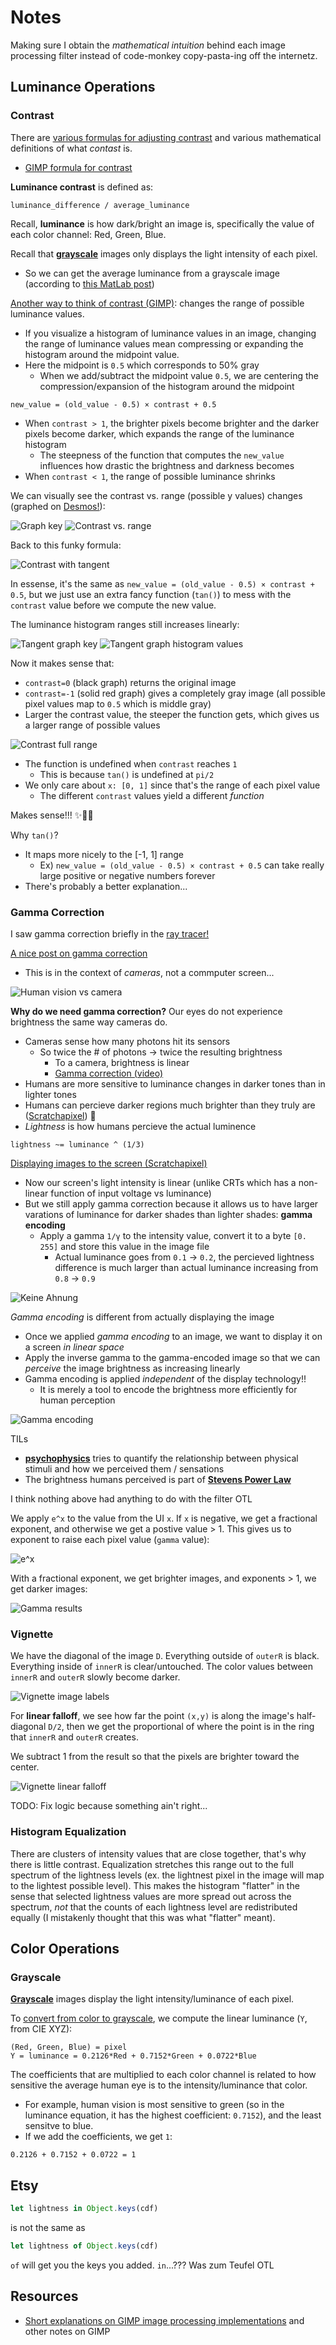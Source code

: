 # Notes

Making sure I obtain the *mathematical intuition* behind each image processing filter instead of code-monkey copy-pasta-ing off the internetz.

## Luminance Operations

### Contrast

There are [various formulas for adjusting contrast](https://en.wikipedia.org/wiki/Contrast_(vision)#Formula) and various mathematical definitions of what *contast* is.
* [GIMP formula for contrast](https://en.wikipedia.org/wiki/Image_editing#Contrast_change_and_brightening)

**Luminance contrast** is defined as:
```
luminance_difference / average_luminance
```

Recall, **luminance** is how dark/bright an image is, specifically the value of each color channel: Red, Green, Blue. 

Recall that [**grayscale**](https://en.wikipedia.org/wiki/Grayscale) images only displays the light intensity of each pixel.
* So we can get the average luminance from a grayscale image (according to [this MatLab post](https://www.mathworks.com/matlabcentral/answers/109662-how-to-write-the-code-for-the-average-luminance-of-input-image#answer_118293))

[Another way to think of contrast (GIMP)](https://pippin.gimp.org/image-processing/chap_point.html): changes the range of possible luminance values.
* If you visualize a histogram of luminance values in an image, changing the range of luminance values mean compressing or expanding the histogram around the midpoint value.
* Here the midpoint is `0.5` which corresponds to 50% gray
  * When we add/subtract the midpoint value `0.5`, we are centering the compression/expansion of the histogram around the midpoint
```
new_value = (old_value - 0.5) × contrast + 0.5
```

* When `contrast > 1`, the brighter pixels become brighter and the darker pixels become darker, which expands the range of the luminance histogram
  * The steepness of the function that computes the `new_value` influences how drastic the brightness and darkness becomes
* When `contrast < 1`, the range of possible luminance shrinks

We can visually see the contrast vs. range (possible y values) changes (graphed on [Desmos!](https://www.desmos.com/calculator)):

![Graph key](images/graph-color-key.png)
![Contrast vs. range](images/contrast-histogram-ranges.png)

Back to this funky formula:

![Contrast with tangent](images/contrast-tan.png)

In essense, it's the same as `new_value = (old_value - 0.5) × contrast + 0.5`, but we just use an extra fancy function (`tan()`) to mess with the `contrast` value before we compute the new value. 

The luminance histogram ranges still increases linearly:

![Tangent graph key](images/tan-graph-color-key.png)
![Tangent graph histogram values](images/contrast-tan-histogram-ranges.png)

Now it makes sense that:
* `contrast=0` (black graph) returns the original image
* `contrast=-1` (solid red graph) gives a completely gray image (all possible pixel values map to `0.5` which is middle gray)
* Larger the contrast value, the steeper the function gets, which gives us a larger range of possible values

![Contrast full range](images/contast-tan-histogram-full-range.png)

* The function is undefined when `contrast` reaches `1`
  * This is because `tan()` is undefined at `pi/2`
* We only care about `x: [0, 1]` since that's the range of each pixel value
  * The different `contrast` values yield a different *function*

Makes sense!!! ✨🌈💃

Why `tan()`?
* It maps more nicely to the [-1, 1] range
  * Ex) `new_value = (old_value - 0.5) × contrast + 0.5` can take really large positive or negative numbers forever
* There's probably a better explanation...


### Gamma Correction

I saw gamma correction briefly in the [ray tracer!](https://github.com/atskae/computer-graphics/blob/master/ray-tracing-in-one-weekend/README.md#83-gamma-correction)

[A nice post on gamma correction](https://www.cambridgeincolour.com/tutorials/gamma-correction.htm)
* This is in the context of *cameras*, not a commputer screen...

![Human vision vs camera](images/human-vision-vs-camera.png)

**Why do we need gamma correction?** Our eyes do not experience brightness the same way cameras do.
* Cameras sense how many photons hit its sensors
  * So twice the # of photons -> twice the resulting brightness
    * To a camera, brightness is linear
    * [Gamma correction (video)](https://www.youtube.com/watch?v=wFx0d9c8WMs&ab_channel=VideoTechExplained)
* Humans are more sensitive to luminance changes in darker tones than in lighter tones
* Humans can percieve darker regions much brighter than they truly are ([Scratchapixel](https://www.scratchapixel.com/lessons/digital-imaging/digital-images)) 🤯
* *Lightness* is how humans percieve the actual luminence
```
lightness ~= luminance ^ (1/3)
```

[Displaying images to the screen (Scratchapixel)](https://www.scratchapixel.com/lessons/digital-imaging/digital-images/display-image-to-screen)
* Now our screen's light intensity is linear (unlike CRTs which has a non-linear function of input voltage vs luminance)
* But we still apply gamma correction because it allows us to have larger varations of luminance for darker shades than lighter shades: **gamma encoding**
  * Apply a gamma `1/γ` to the intensity value, convert it to a byte `[0. 255]` and store this value in the image file
    * Actual luminance goes from `0.1` -> `0.2`, the percieved lightness difference is much larger than actual luminance increasing from `0.8` -> `0.9`

![Keine Ahnung](images/nonsense-not-really-maf.png)

*Gamma encoding* is different from actually displaying the image
* Once we applied *gamma encoding* to an image, we want to display it on a screen *in linear space*
* Apply the inverse gamma to the gamma-encoded image so that we can *perceive* the image brightness as increasing linearly
* Gamma encoding is applied *independent* of the display technology!!
  * It is merely a tool to encode the brightness more efficiently for human perception

![Gamma encoding](images/gamma-encoding.png)

TILs
* [**psychophysics**](https://en.wikipedia.org/wiki/Psychophysics) tries to quantify the relationship between physical stimuli and how we perceived them / sensations
* The brightness humans perceived is part of [**Stevens Power Law**](https://en.wikipedia.org/wiki/Stevens%27s_power_law)


I think nothing above had anything to do with the filter OTL

We apply `e^x` to the value from the UI `x`. If `x` is negative, we get a fractional exponent, and otherwise we get a postive value > 1. This gives us to exponent to raise each pixel value (`gamma` value):

![e^x](images/e-to-da-x.png)

With a fractional exponent, we get brighter images, and exponents > 1, we get darker images:

![Gamma results](images/gamma-results.png)


### Vignette
We have the diagonal of the image `D`. Everything outside of `outerR` is black. Everything inside of `innerR` is clear/untouched. The color values between `innerR` and `outerR` slowly become darker.

![Vignette image labels](images/vignette-image-diagonal.png)

For **linear falloff**, we see how far the point `(x,y)` is along the image's half-diagonal `D/2`, then we get the proportional of where the point is in the ring that `innerR` and `outerR` creates.

We subtract 1 from the result so that the pixels are brighter toward the center.

![Vignette linear falloff](images/vignette-linear.png)

TODO: Fix logic because something ain't right...

### Histogram Equalization

There are clusters of intensity values that are close together, that's why there is little contrast.
Equalization stretches this range out to the full spectrum of the lightness levels (ex. the lightnest pixel in the image will map to the lightest possible level). This makes the histogram "flatter" in the sense that selected lightness values are more spread out across the spectrum, *not* that the counts of each lightness level are redistributed equally (I mistakenly thought that this was what "flatter" meant).

## Color Operations

### Grayscale

[**Grayscale**](https://en.wikipedia.org/wiki/Grayscale) images display the light intensity/luminance of each pixel.

To [convert from color to grayscale](https://en.wikipedia.org/wiki/Grayscale#Converting_color_to_grayscale), we compute the linear luminance (`Y`, from CIE XYZ):

```
(Red, Green, Blue) = pixel
Y = luminance = 0.2126*Red + 0.7152*Green + 0.0722*Blue
```

The coefficients that are multiplied to each color channel is related to how sensitive the average human eye is to the intensity/luminance that color.
* For example, human vision is most sensitive to green (so in the luminance equation, it has the highest coefficient: `0.7152`), and the least sensitve to blue.
* If we add the coefficients, we get `1`:

```
0.2126 + 0.7152 + 0.0722 = 1
```

## Etsy

```javascript
let lightness in Object.keys(cdf)
```
is not the same as

```javascript
let lightness of Object.keys(cdf)
```

`of` will get you the keys you added. `in`...??? Was zum Teufel OTL

## Resources

* [Short explanations on GIMP image processing implementations](https://pippin.gimp.org/image-processing/) and other notes on GIMP
